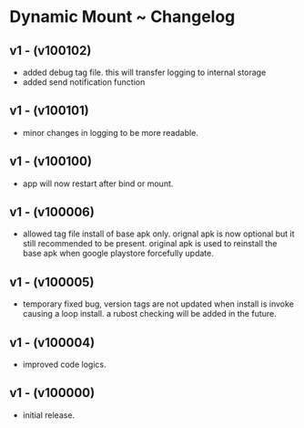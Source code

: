 # Dynamic Mount ~ Changelog
## v1 - (v100102)
* added debug tag file. this will transfer logging to internal storage
* added send notification function
## v1 - (v100101)
* minor changes in logging to be more readable.
## v1 - (v100100)
* app will now restart after bind or mount.
## v1 - (v100006)
* allowed tag file install of base apk only. orignal apk is now optional but it still recommended to be present. original apk is used to reinstall the base apk when google playstore forcefully update.
## v1 - (v100005)
* temporary fixed bug, version tags are not updated when install is invoke causing a loop install. a rubost checking will be added in the future.
## v1 - (v100004)
* improved code logics.
## v1 - (v100000)
* initial release.